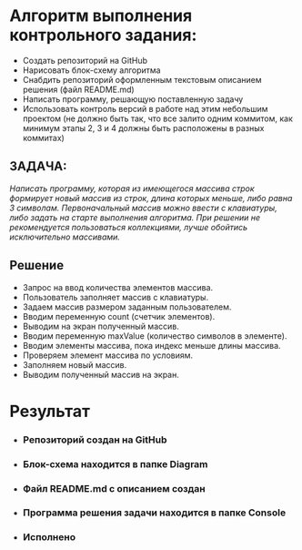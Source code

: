 # Алгоритм выполнения контрольного задания:
 * Создать репозиторий на GitHub
 * Нарисовать блок-схему алгоритма
 * Снабдить репозиторий оформленным текстовым описанием решения (файл README.md)
 * Написать программу, решающую поставленную задачу
 * Использовать контроль версий в работе над этим небольшим проектом (не должно быть так, что все залито одним коммитом, как минимум этапы 2, 3 и 4 должны быть расположены в разных коммитах)
## ЗАДАЧА:

*Написать программу, которая из имеющегося массива строк формирует новый массив из строк, длина которых меньше, либо равна 3 символам.
Первоначальный массив можно ввести с клавиатуры, либо задать на старте выполнения алгоритма. При решении не рекомендуется
пользоваться коллекциями, лучше обойтись исключительно массивами.*
## Решение

 - Запрос на ввод количества элементов массива.
 - Пользователь заполняет массив с клавиатуры.
 - Задаем массив размером заданным пользователем.
 - Вводим переменную count (счетчик элементов).
 - Выводим на экран полученный массив.
 - Вводим переменную maxValue (количество символов в элементе).
 - Вводим элементы массива, пока индекс меньше длины массива.
 - Проверяем элемент массива по условиям.
 - Заполняем новый массив.
 - Выводим полученный массив на экран.


# Результат
* ### Репозиторий создан на **GitHub**
* ### Блок-схема находится в папке **Diagram**
* ### Файл **README.md** с описанием создан
* ### Программа решения задачи находится в папке **Console**
* ### Исполнено

